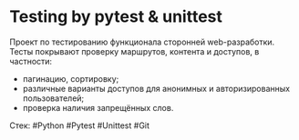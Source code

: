 # Testing by pytest & unittest
Проект по тестированию функционала сторонней web-разработки. 
Тесты покрывают проверку маршрутов, контента и доступов, в частности:
- пагинацию, сортировку;
- различные варианты доступов для анонимных и авторизированных пользователей;
- проверка наличия запрещённых слов.


Стек: #Python #Pytest #Unittest #Git
